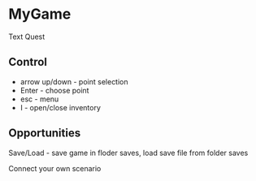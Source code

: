 # MyGame

Text Quest

## Control

* arrow up/down - point selection
* Enter - choose point
* esc - menu
* I - open/close inventory

## Opportunities

Save/Load - save game in floder saves, load save file from folder saves

Connect your own scenario

